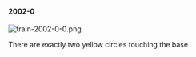 #### 2002-0
![train-2002-0-0.png](https://github.com/lil-lab/nlvr/raw/master/nlvr/train/images/60/train-2002-0-0.png "train-2002-0-0.png")

There are exactly  two yellow circles touching the base